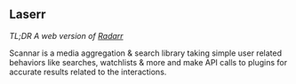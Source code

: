 ## Laserr
*TL;DR A web version of [Radarr](https://github.com/Radarr/Radarr)*

Scannar is a media aggregation & search library taking simple user related behaviors like searches, watchlists & more and make API calls to plugins for accurate results related to the interactions.
